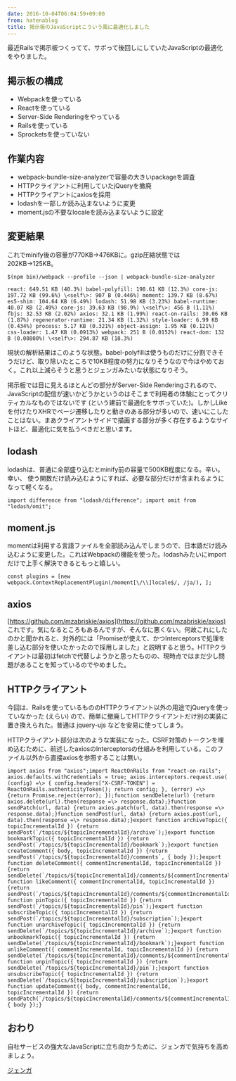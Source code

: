 ```yaml
---
date: 2016-10-04T06:04:59+09:00
from: hatenablog
title: 掲示板のJavaScriptこういう風に最適化しました
---
```

最近Railsで掲示板つくってて、サボって後回しにしていたJavaScriptの最適化をやりました。

## 掲示板の構成

- Webpackを使っている
- Reactを使っている
- Server-Side Renderingをやっている
- Railsを使っている
- Sprocketsを使っていない

## 作業内容

- webpack-bundle-size-analyzerで容量の大きいpackageを調査
- HTTPクライアントに利用していたjQueryを撤廃
- HTTPクライアントにaxiosを採用
- lodashを一部しか読み込まないように変更
- moment.jsの不要なlocaleを読み込まないように設定

## 変更結果

これでminify後の容量が770KB→476KBに。gzip圧縮状態では202KB→125KB。

```
$(npm bin)/webpack --profile --json | webpack-bundle-size-analyzer
```

```
react: 649.51 KB (40.3%) babel-polyfill: 198.61 KB (12.3%) core-js: 197.72 KB (99.6%) \<self\>: 907 B (0.446%) moment: 139.7 KB (8.67%) es5-shim: 104.64 KB (6.49%) lodash: 51.98 KB (3.23%) babel-runtime: 40.07 KB (2.49%) core-js: 39.63 KB (98.9%) \<self\>: 456 B (1.11%) fbjs: 32.53 KB (2.02%) axios: 32.1 KB (1.99%) react-on-rails: 30.06 KB (1.87%) regenerator-runtime: 21.34 KB (1.32%) style-loader: 6.99 KB (0.434%) process: 5.17 KB (0.321%) object-assign: 1.95 KB (0.121%) css-loader: 1.47 KB (0.0913%) webpack: 251 B (0.0152%) react-dom: 132 B (0.00800%) \<self\>: 294.87 KB (18.3%)
```

現状の解析結果はこのような状態。babel-polyfillは使うものだけに分割できそうだけど、取り除いたところで10KB程度の努力になりそうなので今はやめておく。これ以上減らそうと思うとジェンガみたいな状態になりそう。

掲示板では目に見えるほとんどの部分がServer-Side Renderingされるので、JavaScriptの配信が速いかどうかというのはそこまで利用者の体験にとってクリティカルなものではないです (という建前で最適化をサボっていた)。しかしLikeを付けたりXHRでページ遷移したりと動きのある部分が多いので、速いにこしたことはない。まあクライアントサイドで描画する部分が多く存在するようなサイトほど、最適化に気を払うべきだと思います。

## lodash

lodashは、普通に全部盛り込むとminify前の容量で500KB程度になる。辛い。幸い、 使う関数だけ読み込むようにすれば、必要な部分だけが含まれるようになって軽くなる。

```
import difference from "lodash/difference"; import omit from "lodash/omit";
```

## moment.js

momentは利用する言語ファイルを全部読み込んでしまうので、日本語だけ読み込むように変更した。これはWebpackの機能を使った。lodashみたいにimportだけで上手く解決できるともっと嬉しい。

```
const plugins = [new webpack.ContextReplacementPlugin(/moment[\/\\]locale$/, /ja/), ];
```

## axios

[https://github.com/mzabriskie/axios](https://github.com/mzabriskie/axios) これです。気になるところもあるんですが、そんなに悪くない。何故これにしたのかと聞かれると、対外的には「Promiseが使えて、かつInterceptorsで処理を差し込む部分を使いたかったので採用しました」と説明すると思う。HTTPクライアントは最初はfetchで代替しようかと思ったものの、現時点ではまだ少し問題があることを知っているのでやめました。

## HTTPクライアント

今回は、Railsを使っているもののHTTPクライアント以外の用途でjQueryを使っていなかった (えらい) ので、簡単に撤廃してHTTPクライアントだけ別の実装に置き換えられた。普通は jquery-ujs などを安易に使ってしまう。

HTTPクライアント部分は次のような実装になった。CSRF対策のトークンを埋め込むために、前述したaxiosのInterceptorsの仕組みを利用している。このファイル以外から直接axiosを参照することは無い。

```
import axios from "axios";import ReactOnRails from "react-on-rails"; axios.defaults.withCredentials = true; axios.interceptors.request.use( (config) =\> { config.headers["X-CSRF-TOKEN"] = ReactOnRails.authenticityToken(); return config; }, (error) =\> {return Promise.reject(error); });function sendDelete(url) {return axios.delete(url).then(response =\> response.data);}function sendPatch(url, data) {return axios.patch(url, data).then(response =\> response.data);}function sendPost(url, data) {return axios.post(url, data).then(response =\> response.data);}export function archiveTopic({ topicIncrementalId }) {return sendPost(`/topics/${topicIncrementalId}/archive`);}export function bookmarkTopic({ topicIncrementalId }) {return sendPost(`/topics/${topicIncrementalId}/bookmark`);}export function createComment({ body, topicIncrementalId }) {return sendPost(`/topics/${topicIncrementalId}/comments`, { body });}export function deleteComment({ commentIncrementalId, topicIncrementalId }) {return sendDelete(`/topics/${topicIncrementalId}/comments/${commentIncrementalId}`);}export function likeComment({ commentIncrementalId, topicIncrementalId }) {return sendPost(`/topics/${topicIncrementalId}/comments/${commentIncrementalId}/like`);}export function pinTopic({ topicIncrementalId }) {return sendPost(`/topics/${topicIncrementalId}/pin`);}export function subscribeTopic({ topicIncrementalId }) {return sendPost(`/topics/${topicIncrementalId}/subscription`);}export function unarchiveTopic({ topicIncrementalId }) {return sendDelete(`/topics/${topicIncrementalId}/archive`);}export function unbookmarkTopic({ topicIncrementalId }) {return sendDelete(`/topics/${topicIncrementalId}/bookmark`);}export function unlikeComment({ commentIncrementalId, topicIncrementalId }) {return sendDelete(`/topics/${topicIncrementalId}/comments/${commentIncrementalId}/like`);}export function unpinTopic({ topicIncrementalId }) {return sendDelete(`/topics/${topicIncrementalId}/pin`);}export function unsubscribeTopic({ topicIncrementalId }) {return sendDelete(`/topics/${topicIncrementalId}/subscription`);}export function updateComment({ body, commentIncrementalId, topicIncrementalId }) {return sendPatch(`/topics/${topicIncrementalId}/comments/${commentIncrementalId}`, { body });}
```

## おわり

自社サービスの強大なJavaScriptに立ち向かうために、ジェンガで気持ちを高めましょう。

[ジェンガ](https://www.amazon.co.jp/dp/B01794GV3E)